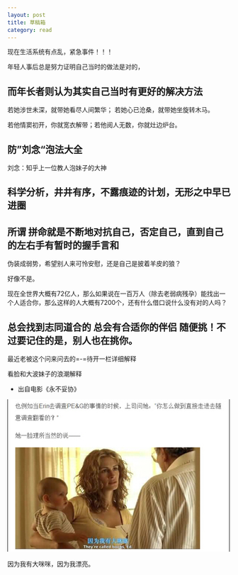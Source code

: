 ```yaml
---
layout: post
title: 草稿箱
category: read
---
```

现在生活系统有点乱，紧急事件！！！

年轻人事后总是努力证明自己当时的做法是对的，

而年长者则认为其实自己当时有更好的解决方法
---
若她涉世未深，就带她看尽人间繁华； 若她心已沧桑，就带她坐旋转木马。

若他情窦初开，你就宽衣解带；若他阅人无数，你就灶边炉台。

防”刘念“泡法大全
---
刘念：知乎上一位教人泡妹子的大神

科学分析，井井有序，不露痕迹的计划，无形之中早已进圈
---
所谓 拼命就是不断地对抗自己，否定自己，直到自己的左右手有暂时的握手言和
---
伪装成弱势，希望别人来可怜安慰，还是自己是披着羊皮的狼？

好像不是。

现在全世界大概有72亿人，那么如果说在一百万人（除去老弱病残孕）能找出一个人适合你，那么这样的人大概有7200个，还有什么借口说什么没有对的人吗？

总会找到志同道合的 总会有合适你的伴侣 随便挑！不过要记住的是，**别人也在挑你**。
---
最近老被这个问来问去的=-=待开一栏详细解释

看脸和大波妹子的浪潮解释

- 出自电影《永不妥协》

<img class="cover" src="/images/2014/10/20141014131622.jpg" />

因为我有大咪咪，因为我漂亮。
